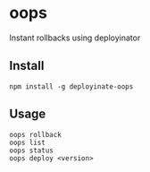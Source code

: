 oops
====

Instant rollbacks using deployinator

## Install
```shell
npm install -g deployinate-oops
```

## Usage
```shell
oops rollback
oops list
oops status
oops deploy <version>
```
